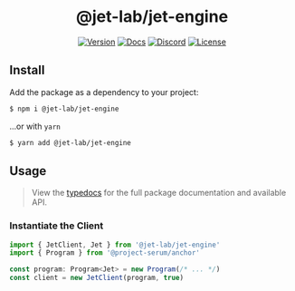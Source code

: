 <div align="center">
  <h1>@jet-lab/jet-engine</h1>

  [![Version](https://img.shields.io/npm/v/@jet-lab/jet-engine?color=red)](https://www.npmjs.com/package/@jet-lab/jet-engine)
  [![Docs](https://img.shields.io/badge/doc-typedocs-success)](https://jet-lab.github.io/jet-engine/)
  [![Discord](https://img.shields.io/discord/833805114602291200?color=blueviolet)](https://discord.gg/RW2hsqwfej)
  [![License](https://img.shields.io/github/license/jet-lab/jet-engine?color=blue)](./LICENSE)
</div>

## Install

Add the package as a dependency to your project:

```bash
$ npm i @jet-lab/jet-engine
```

...or with `yarn`

```bash
$ yarn add @jet-lab/jet-engine
```

## Usage

> View the [typedocs](https://jet-lab.github.io/jet-engine/) for the full package documentation and available API.

### Instantiate the Client

```ts
import { JetClient, Jet } from '@jet-lab/jet-engine'
import { Program } from '@project-serum/anchor'

const program: Program<Jet> = new Program(/* ... */)
const client = new JetClient(program, true)
```

<!-- TODO: -->
